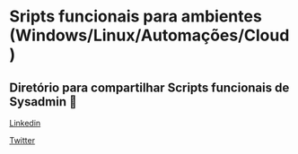 # Sripts funcionais para ambientes (Windows/Linux/Automações/Cloud)
Diretório para compartilhar Scripts funcionais de Sysadmin 🙂
-
[Linkedin](https://www.linkedin.com/in/mauricio-de-liz-43500b27/)

[Twitter](https://twitter.com/mauricio_liz)
